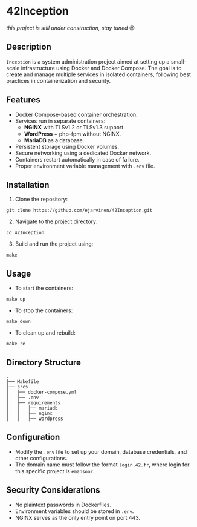 # 42Inception
*this project is still under construction, stay tuned* :wink:

## Description
`Inception` is a system administration project aimed at setting up a small-scale infrastructure using Docker and Docker Compose. The goal is to create and manage multiple services in isolated containers, following best practices in containerization and security.

## Features
- Docker Compose-based container orchestration.
- Services run in separate containers:
  - **NGINX** with TLSv1.2 or TLSv1.3 support.
  - **WordPress** + php-fpm without NGINX.
  - **MariaDB** as a database.
- Persistent storage using Docker volumes.
- Secure networking using a dedicated Docker network.
- Containers restart automatically in case of failure.
- Proper environment variable management with `.env` file.

## Installation
1. Clone the repository:
```
git clone https://github.com/ejarvinen/42Inception.git
```
2. Navigate to the project directory:
```
cd 42Inception
```
3. Build and run the project using:
```
make
```
## Usage
- To start the containers:
```
make up
```
- To stop the containers:
```
make down
```
- To clean up and rebuild:
```
make re
```
## Directory Structure
```
.
├── Makefile
├── srcs
│   ├── docker-compose.yml
│   ├── .env
│   ├── requirements
│   │   ├── mariadb
│   │   ├── nginx
│   │   ├── wordpress
```
## Configuration
- Modify the `.env` file to set up your domain, database credentials, and other configurations.
- The domain name must follow the format `login.42.fr`, where login for this specific project is `emansoor`.
## Security Considerations
- No plaintext passwords in Dockerfiles.
- Environment variables should be stored in `.env`.
- NGINX serves as the only entry point on port 443.
